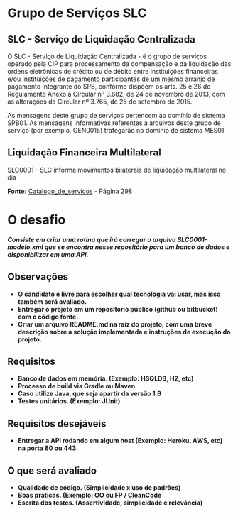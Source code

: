 # Grupo de Serviços SLC

## SLC - Serviço de Liquidação Centralizada

O SLC - Serviço de Liquidação Centralizada - é o grupo de serviços operado pela CIP para processamento da compensação e da liquidação das ordens eletrônicas de crédito ou de débito entre instituições financeiras e/ou instituições de pagamento participantes de um mesmo arranjo de pagamento integrante do SPB, conforme dispõem os arts. 25 e 26 do Regulamento Anexo à Circular nº 3.682, de 24 de novembro de 2013, com as alterações da Circular nº 3.765, de 25 de setembro de 2015.

As mensagens deste grupo de serviços pertencem ao domínio de sistema SPB01. As mensagens informativas referentes a arquivos deste grupo de serviço (por exemplo, GEN0015) trafegarão no domínio de sistema MES01.

## Liquidação Financeira Multilateral
SLC0001 - SLC informa movimentos bilaterais de liquidação multilateral no dia 

**Fonte:** 
[Catalogo_de_servicos](https://www.bcb.gov.br/content/estabilidadefinanceira/cedsfn/Catalogos/Catalogo_de_Servicos_do_SFN_Volume_II_Versao_413.pdf) - Página 298



# O desafio

***Consiste em criar uma rotina que irá carregar o arquivo SLC0001-modelo.xml que se encontra nesse repositório para 
um banco de dados e disponibilizar em uma API.***

## Observações

* **O candidato é livre para escolher qual tecnologia vai usar, mas isso também será avaliado.**
* **Entregar o projeto em um repositório público (github ou bitbucket) com o código fonte.**
* **Criar um arquivo README.md na raiz do projeto, com uma breve descrição sobre a solução implementada e instruções de execução do projeto.**

## Requisitos
* **Banco de dados em memória. (Exemplo: HSQLDB, H2, etc)**
* **Processo de build via Gradle ou Maven.**
* **Caso utilize Java, que seja apartir da versão 1.8** 
* **Testes unitários. (Exemplo: JUnit)**

## Requisitos desejáveis
* **Entregar a API rodando em algum host (Exemplo: Heroku, AWS, etc) na porta 80 ou 443.**

## O que será avaliado
* **Qualidade de código. (Simplicidade x uso de padrões)**
* **Boas práticas. (Exemplo: OO ou FP / CleanCode**
* **Escrita dos testes. (Assertividade, simplicidade e relevância)**

